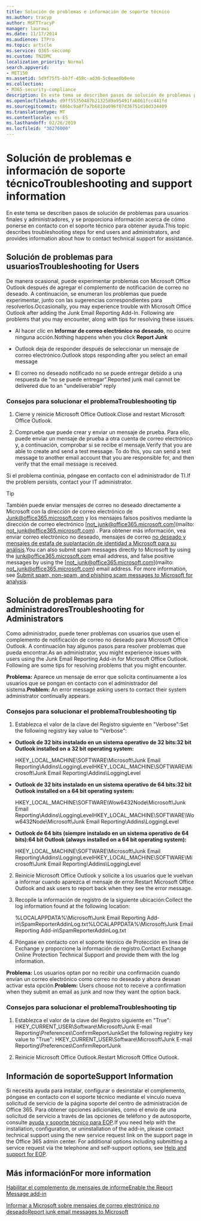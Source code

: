```yaml
---
title: Solución de problemas e información de soporte técnico
ms.author: tracyp
author: MSFTTracyP
manager: laurawi
ms.date: 11/17/2014
ms.audience: ITPro
ms.topic: article
ms.service: O365-seccomp
ms.custom: TN2DMC
localization_priority: Normal
search.appverid:
- MET150
ms.assetid: 5d9f75f5-bb7f-458c-ad30-5c8eae0b0e4e
ms.collection:
- M365-security-compliance
description: En este tema se describen pasos de solución de problemas para usuarios finales y administradores, y se proporciona información acerca de cómo ponerse en contacto con el soporte técnico para obtener ayuda.
ms.openlocfilehash: d9ff55350487b21325d9a95491fa6861fcc441fd
ms.sourcegitcommit: 686bc9a8f7a7b6810a096f07d36751d10d334409
ms.translationtype: MT
ms.contentlocale: es-ES
ms.lasthandoff: 02/26/2019
ms.locfileid: "30276000"
---
```

# <a name="troubleshooting-and-support-information"></a><span data-ttu-id="7198f-103">Solución de problemas e información de soporte técnico</span><span class="sxs-lookup"><span data-stu-id="7198f-103">Troubleshooting and support information</span></span>

<span data-ttu-id="7198f-104">En este tema se describen pasos de solución de problemas para usuarios finales y administradores, y se proporciona información acerca de cómo ponerse en contacto con el soporte técnico para obtener ayuda.</span><span class="sxs-lookup"><span data-stu-id="7198f-104">This topic describes troubleshooting steps for end users and administrators, and provides information about how to contact technical support for assistance.</span></span>
  
## <a name="troubleshooting-for-users"></a><span data-ttu-id="7198f-105">Solución de problemas para usuarios</span><span class="sxs-lookup"><span data-stu-id="7198f-105">Troubleshooting for Users</span></span>

<span data-ttu-id="7198f-p101">De manera ocasional, puede experimentar problemas con Microsoft Office Outlook después de agregar el complemento de notificación de correo no deseado. A continuación, se enumeran los problemas que puede experimentar, junto con las sugerencias correspondientes para resolverlos.</span><span class="sxs-lookup"><span data-stu-id="7198f-p101">Occasionally, you may experience trouble with Microsoft Office Outlook after adding the Junk Email Reporting Add-In. Following are problems that you may encounter, along with tips for resolving these issues.</span></span> 
  
- <span data-ttu-id="7198f-108">Al hacer clic en **Informar de correo electrónico no deseado**, no ocurre ninguna acción.</span><span class="sxs-lookup"><span data-stu-id="7198f-108">Nothing happens when you click **Report Junk**</span></span>
    
- <span data-ttu-id="7198f-109">Outlook deja de responder después de seleccionar un mensaje de correo electrónico.</span><span class="sxs-lookup"><span data-stu-id="7198f-109">Outlook stops responding after you select an email message</span></span>
    
- <span data-ttu-id="7198f-110">El correo no deseado notificado no se puede entregar debido a una respuesta de "no se puede entregar".</span><span class="sxs-lookup"><span data-stu-id="7198f-110">Reported junk mail cannot be delivered due to an "undeliverable" reply</span></span>
    
### <a name="troubleshooting-tip"></a><span data-ttu-id="7198f-111">Consejos para solucionar el problema</span><span class="sxs-lookup"><span data-stu-id="7198f-111">Troubleshooting tip</span></span>

1. <span data-ttu-id="7198f-112">Cierre y reinicie Microsoft Office Outlook.</span><span class="sxs-lookup"><span data-stu-id="7198f-112">Close and restart Microsoft Office Outlook.</span></span>
    
2. <span data-ttu-id="7198f-p102">Compruebe que puede crear y enviar un mensaje de prueba. Para ello, puede enviar un mensaje de prueba a otra cuenta de correo electrónico y, a continuación, comprobar si se recibe el mensaje.</span><span class="sxs-lookup"><span data-stu-id="7198f-p102">Verify that you are able to create and send a test message. To do this, you can send a test message to another email account that you are responsible for, and then verify that the email message is received.</span></span>
    
<span data-ttu-id="7198f-115">Si el problema continúa, póngase en contacto con el administrador de TI.</span><span class="sxs-lookup"><span data-stu-id="7198f-115">If the problem persists, contact your IT administrator.</span></span>
  
> [!TIP]
> <span data-ttu-id="7198f-p103">También puede enviar mensajes de correo no deseado directamente a Microsoft con la dirección de correo electrónico de [Junk@office365.microsoft.com](mailto:junk@office365.microsoft.com) y los mensajes falsos positivos mediante la dirección de correo electrónico [not_junk@office365.microsoft.com](mailto: not_junk@office365.microsoft.com) . Para obtener más información, vea enviar correo electrónico no deseado, mensajes de correo [no deseado y mensajes de estafa de suplantación de identidad a Microsoft para su análisis](submit-spam-non-spam-and-phishing-scam-messages-to-microsoft-for-analysis.md).</span><span class="sxs-lookup"><span data-stu-id="7198f-p103">You can also submit spam messages directly to Microsoft by using the [junk@office365.microsoft.com](mailto:junk@office365.microsoft.com) email address, and false positive messages by using the [not_junk@office365.microsoft.com](mailto: not_junk@office365.microsoft.com) email address. For more information, see [Submit spam, non-spam, and phishing scam messages to Microsoft for analysis](submit-spam-non-spam-and-phishing-scam-messages-to-microsoft-for-analysis.md).</span></span> 
  
## <a name="troubleshooting-for-administrators"></a><span data-ttu-id="7198f-118">Solución de problemas para administradores</span><span class="sxs-lookup"><span data-stu-id="7198f-118">Troubleshooting for Administrators</span></span>

<span data-ttu-id="7198f-p104">Como administrador, puede tener problemas con usuarios que usen el complemento de notificación de correo no deseado para Microsoft Office Outlook. A continuación hay algunos pasos para resolver problemas que pueda encontrar.</span><span class="sxs-lookup"><span data-stu-id="7198f-p104">As an administrator, you might experience issues with users using the Junk Email Reporting Add-in for Microsoft Office Outlook. Following are some tips for resolving problems that you might encounter.</span></span> 
  
 <span data-ttu-id="7198f-121">**Problema:** Aparece un mensaje de error que solicita continuamente a los usuarios que se pongan en contacto con el administrador del sistema.</span><span class="sxs-lookup"><span data-stu-id="7198f-121">**Problem:** An error message asking users to contact their system administrator continually appears.</span></span> 
  
### <a name="troubleshooting-tip"></a><span data-ttu-id="7198f-122">Consejos para solucionar el problema</span><span class="sxs-lookup"><span data-stu-id="7198f-122">Troubleshooting tip</span></span>

1. <span data-ttu-id="7198f-123">Establezca el valor de la clave del Registro siguiente en "Verbose":</span><span class="sxs-lookup"><span data-stu-id="7198f-123">Set the following registry key value to "Verbose":</span></span>
    
  - <span data-ttu-id="7198f-124">**Outlook de 32 bits instalado en un sistema operativo de 32 bits:**</span><span class="sxs-lookup"><span data-stu-id="7198f-124">**32 bit Outlook installed on a 32 bit operating system:**</span></span>
    
    <span data-ttu-id="7198f-125">HKEY_LOCAL_MACHINE\SOFTWARE\Microsoft\Junk Email Reporting\Addins\LoggingLevel</span><span class="sxs-lookup"><span data-stu-id="7198f-125">HKEY_LOCAL_MACHINE\SOFTWARE\Microsoft\Junk Email Reporting\Addins\LoggingLevel</span></span>
    
  - <span data-ttu-id="7198f-126">**Outlook de 32 bits instalado en un sistema operativo de 64 bits:**</span><span class="sxs-lookup"><span data-stu-id="7198f-126">**32 bit Outlook installed on a 64 bit operating system:**</span></span>
    
    <span data-ttu-id="7198f-127">HKEY_LOCAL_MACHINE\SOFTWARE\Wow6432Node\Microsoft\Junk Email Reporting\Addins\LoggingLevel</span><span class="sxs-lookup"><span data-stu-id="7198f-127">HKEY_LOCAL_MACHINE\SOFTWARE\Wow6432Node\Microsoft\Junk Email Reporting\Addins\LoggingLevel</span></span>
    
  - <span data-ttu-id="7198f-128">**Outlook de 64 bits (siempre instalado en un sistema operativo de 64 bits):**</span><span class="sxs-lookup"><span data-stu-id="7198f-128">**64 bit Outlook (always installed on a 64 bit operating system):**</span></span>
    
    <span data-ttu-id="7198f-129">HKEY_LOCAL_MACHINE\SOFTWARE\Microsoft\Junk Email Reporting\Addins\LoggingLevel</span><span class="sxs-lookup"><span data-stu-id="7198f-129">HKEY_LOCAL_MACHINE\SOFTWARE\Microsoft\Junk Email Reporting\Addins\LoggingLevel</span></span>
    
2. <span data-ttu-id="7198f-130">Reinicie Microsoft Office Outlook y solicite a los usuarios que le vuelvan a informar cuando aparezca el mensaje de error.</span><span class="sxs-lookup"><span data-stu-id="7198f-130">Restart Microsoft Office Outlook and ask users to report back when they see the error message.</span></span>
    
3. <span data-ttu-id="7198f-131">Recopile la información de registro de la siguiente ubicación:</span><span class="sxs-lookup"><span data-stu-id="7198f-131">Collect the log information found at the following location:</span></span> 
    
    <span data-ttu-id="7198f-132">%LOCALAPPDATA%\Microsoft\Junk Email Reporting Add-in\SpamReporterAddinLog.txt</span><span class="sxs-lookup"><span data-stu-id="7198f-132">%LOCALAPPDATA%\Microsoft\Junk Email Reporting Add-in\SpamReporterAddinLog.txt</span></span>
    
4. <span data-ttu-id="7198f-133">Póngase en contacto con el soporte técnico de Protección en línea de Exchange y proporcione la información de registro.</span><span class="sxs-lookup"><span data-stu-id="7198f-133">Contact Exchange Online Protection Technical Support and provide them with the log information.</span></span> 
    
 <span data-ttu-id="7198f-134">**Problema:** Los usuarios optan por no recibir una confirmación cuando envían un correo electrónico como correo no deseado y ahora desean activar esta opción.</span><span class="sxs-lookup"><span data-stu-id="7198f-134">**Problem:** Users choose not to receive a confirmation when they submit an email as junk and now they want the option back.</span></span> 
  
### <a name="troubleshooting-tip"></a><span data-ttu-id="7198f-135">Consejos para solucionar el problema</span><span class="sxs-lookup"><span data-stu-id="7198f-135">Troubleshooting tip</span></span>

1. <span data-ttu-id="7198f-136">Establezca el valor de la clave del Registro siguiente en "True": HKEY_CURRENT_USER\Software\Microsoft\Junk E-mail Reporting\Preferences\ConfirmReportJunk</span><span class="sxs-lookup"><span data-stu-id="7198f-136">Set the following registry key value to "True": HKEY_CURRENT_USER\Software\Microsoft\Junk E-mail Reporting\Preferences\ConfirmReportJunk</span></span>
    
2. <span data-ttu-id="7198f-137">Reinicie Microsoft Office Outlook.</span><span class="sxs-lookup"><span data-stu-id="7198f-137">Restart Microsoft Office Outlook.</span></span>
    
## <a name="support-information"></a><span data-ttu-id="7198f-138">Información de soporte</span><span class="sxs-lookup"><span data-stu-id="7198f-138">Support Information</span></span>

<span data-ttu-id="7198f-p105">Si necesita ayuda para instalar, configurar o desinstalar el complemento, póngase en contacto con el soporte técnico mediante el vínculo nueva solicitud de servicio de la página soporte del centro de administración de Office 365. Para obtener opciones adicionales, como el envío de una solicitud de servicio a través de las opciones de teléfono y de autosoporte, consulte [ayuda y soporte técnico para EOP](eop/help-and-support-for-eop.md).</span><span class="sxs-lookup"><span data-stu-id="7198f-p105">If you need help with the installation, configuration, or uninstallation of the add-in, please contact technical support using the new service request link on the support page in the Office 365 admin center. For additional options including submitting a service request via the telephone and self-support options, see [Help and support for EOP](eop/help-and-support-for-eop.md).</span></span>
  
## <a name="for-more-information"></a><span data-ttu-id="7198f-141">Más información</span><span class="sxs-lookup"><span data-stu-id="7198f-141">For more information</span></span>

[<span data-ttu-id="7198f-142">Habilitar el complemento de mensajes de informe</span><span class="sxs-lookup"><span data-stu-id="7198f-142">Enable the Report Message add-in</span></span>](https://support.office.com/article/4250c4bc-6102-420b-9e0a-a95064837676)
  
[<span data-ttu-id="7198f-143">Informar a Microsoft sobre mensajes de correo electrónico no deseado</span><span class="sxs-lookup"><span data-stu-id="7198f-143">Report junk email messages to Microsoft</span></span>](report-junk-email-messages-to-microsoft.md)
  

